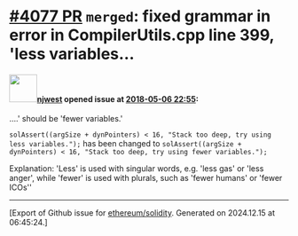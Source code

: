 # [\#4077 PR](https://github.com/ethereum/solidity/pull/4077) `merged`: fixed grammar in error in CompilerUtils.cpp line 399, 'less variables…

#### <img src="https://avatars.githubusercontent.com/u/3742496?u=fd846c3c81c5a381b8d8f2b1a5f40b7b1e2ef743&v=4" width="50">[njwest](https://github.com/njwest) opened issue at [2018-05-06 22:55](https://github.com/ethereum/solidity/pull/4077):

….' should be 'fewer variables.'

`solAssert((argSize + dynPointers) < 16, "Stack too deep, try using less variables.");`
has been changed to 
`solAssert((argSize + dynPointers) < 16, "Stack too deep, try using fewer variables.");`

Explanation:
'Less' is used with singular words, e.g. 'less gas' or 'less anger', while 'fewer' is used with plurals, such as 'fewer humans' or 'fewer ICOs''





-------------------------------------------------------------------------------



[Export of Github issue for [ethereum/solidity](https://github.com/ethereum/solidity). Generated on 2024.12.15 at 06:45:24.]
